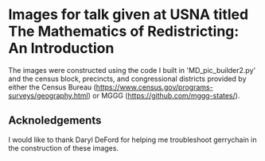# Images for talk given at USNA titled The Mathematics of Redistricting: An Introduction
The images were constructed using the code I built in 'MD_pic_builder2.py' and the census block, precincts, and congressional districts provided by either the Census Bureau (https://www.census.gov/programs-surveys/geography.html) or MGGG (https://github.com/mggg-states/). 

## Acknoledgements
I would like to thank Daryl DeFord for helping me troubleshoot gerrychain in the construction of these images. 
